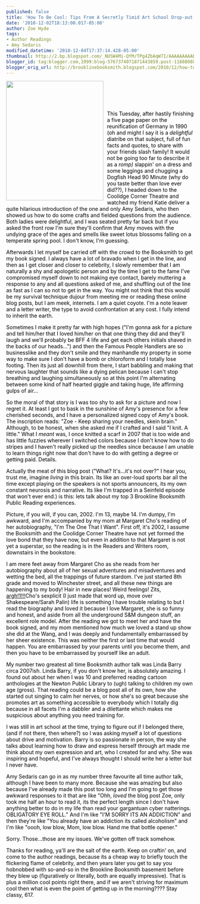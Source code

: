 ```yaml
---
published: false
title: 'How To Be Cool: Tips From A Secretly Timid Art School Drop-out'
date: '2010-12-02T18:13:00.017-05:00'
author: Zoe Hyde
tags:
- Author Readings
- Amy Sedaris
modified_datetime: '2010-12-04T17:37:14.428-05:00'
thumbnail: http://2.bp.blogspot.com/_NUSW4Mi-QYM/TPg4ZbAqW7I/AAAAAAAAABQ/Z2I5-34C2ww/s72-c/simple-times-cover.jpg
blogger_id: tag:blogger.com,1999:blog-5767374071871443859.post-1188898820552019142
blogger_orig_url: http://brooklinebooksmith.blogspot.com/2010/12/how-to-be-cool-tips-from-secretly-timid.html
---
```


<a href="http://2.bp.blogspot.com/_NUSW4Mi-QYM/TPg4ZbAqW7I/AAAAAAAAABQ/Z2I5-34C2ww/s1600/simple-times-cover.jpg"><span style="color:#000000;"><img style="MARGIN: 0px 10px 10px 0px; WIDTH: 261px; FLOAT: left; HEIGHT: 320px; CURSOR: hand" id="BLOGGER_PHOTO_ID_5546244950505184178" border="0" alt="" src="http://2.bp.blogspot.com/_NUSW4Mi-QYM/TPg4ZbAqW7I/AAAAAAAAABQ/Z2I5-34C2ww/s320/simple-times-cover.jpg" /></span></a><span class="Apple-style-span"  style="color:#000000;"><br /></span><div align="center"><span class="Apple-style-span"><br /></span></div><span class="Apple-style-span"><br /></span><p><span style="color:#000000;"><span class="Apple-style-span">This </span><span id="SPELLING_ERROR_0" class="blsp-spelling-corrected"><span class="Apple-style-span">Tuesday</span></span><span class="Apple-style-span">, after hastily finishing a five page paper on the reunification of Germany in 1990 (oh and might I say it is a </span><em><span class="Apple-style-span">delightful</span></em><span class="Apple-style-span"> diatribe on that subject, full of fun facts and quotes, to share with your friends slash family! It would not be going too far to describe it as a </span><em><span class="Apple-style-span">romp) </span></em><span id="SPELLING_ERROR_1" class="blsp-spelling-error"><span class="Apple-style-span">slappin</span></span><span class="Apple-style-span">' on a dress and some leggings and chugging a Dogfish Head 90 Minute (why do you taste better than love ever did??), I headed down to the Coolidge Corner Theatre and watched my friend Katie deliver a quite hilarious introduction of the one and only Amy </span><span id="SPELLING_ERROR_2" class="blsp-spelling-error"><span class="Apple-style-span">Sedaris</span></span><span class="Apple-style-span">, who then showed us how to do some crafts and fielded questions from the audience. Both ladies were delightful, and I was seated pretty far back but if you asked the front row I'm sure they'll confirm that Amy moves with the undying grace of the ages and smells like sweet lotus blossoms falling on a temperate spring pool. I don't know, I'm guessing.</span></span></p><p><span style="color:#000000;"><span class="Apple-style-span">Afterwards I let myself be carried off with the crowd to the </span><span id="SPELLING_ERROR_3" class="blsp-spelling-error"><span class="Apple-style-span">Booksmith</span></span><span class="Apple-style-span"> to get my book signed. I always have a lot of bravado when I get in the line, and then as I get closer and closer to celebrity, I slowly remember that I am naturally a shy and apologetic person and by the time I get to the fame I've compromised myself down to not making eye contact, barely muttering a response to any and all questions asked of me, and shuffling out of the line as fast as I can so not to get in the way. You might not think that this would be my survival technique </span><span id="SPELLING_ERROR_4" class="blsp-spelling-error"><span class="Apple-style-span">dujour</span></span><span class="Apple-style-span"> from meeting me or reading these online blog posts, but I am meek, </span><span id="SPELLING_ERROR_5" class="blsp-spelling-error"><span class="Apple-style-span">internets</span></span><span class="Apple-style-span">. I am a quiet coyote. I'm a note leaver and a letter writer, the type to avoid confrontation at any cost. I fully intend to inherit the earth. </span></span></p><p><span style="color:#000000;"><span class="Apple-style-span">Sometimes I make it pretty far with high hopes ("I'm gonna ask for a picture and tell him/her that I loved him/her on that one thing they did and they'll laugh and we'll probably be </span><span id="SPELLING_ERROR_6" class="blsp-spelling-error"><span class="Apple-style-span">BFF</span></span><span class="Apple-style-span"> 4 life and get each others initials shaved in the backs of our heads...") and then the Famous People Handlers are so businesslike and they don't smile and they manhandle my property in some way to make sure I don't have a bomb or chloroform and I totally lose footing. Then its just all downhill from there, I start babbling and making that nervous laughter that sounds like a dying pelican because I can't stop breathing and laughing simultaneously so at this point I'm alternating between some kind of half hearted giggle and taking huge, life affirming gulps of air...</span></span></p><p><span style="color:#000000;"><span class="Apple-style-span">So the moral of that story is I was too shy to ask for a picture and now I regret it. At least I got to bask in the sunshine of Amy's presence for a few cherished seconds, and I have a personalized signed copy of Amy's book. The </span><span id="SPELLING_ERROR_7" class="blsp-spelling-error"><span class="Apple-style-span">inscription </span></span><span class="Apple-style-span">reads: "Zoe - Keep sharing your needles, skein brain." Although, to be honest, when she asked me if I crafted and I said "I knit. A little." What I </span><em><span class="Apple-style-span">meant</span></em><span class="Apple-style-span"> was, I once knitted a scarf in 2007 that is too wide and has little </span><span id="SPELLING_ERROR_8" class="blsp-spelling-error"><span class="Apple-style-span">fuzzies</span></span><span class="Apple-style-span"> wherever I switched colors because I don't know how to do stripes and I haven't really picked up the needles since because I am unable to learn things right now that don't have to do with getting a degree or getting paid. Details.</span></span></p><p><span style="color:#000000;"><span class="Apple-style-span">Actually the meat of this blog post ("What? It's...it's not over?" I hear you, trust me, imagine </span><em><span class="Apple-style-span">living</span></em><span class="Apple-style-span"> in this brain. Its like an over-loud sports bar all the time except playing on the speakers is not sports announcers, its my own constant neurosis and narrative. Its like I'm trapped in a Seinfeld episode that won't ever end.) is this: lets talk about my top 3 </span><span id="SPELLING_ERROR_9" class="blsp-spelling-error"><span class="Apple-style-span">Brookline</span></span><span class="Apple-style-span"> </span><span id="SPELLING_ERROR_10" class="blsp-spelling-error"><span class="Apple-style-span">Booksmith</span></span><span class="Apple-style-span"> Public Reading experiences.</span></span></p><p><span style="color:#000000;"><span class="Apple-style-span">Picture, if you will, if you can, 2002. I'm 13, maybe 14. I'm dumpy, I'm awkward, and I'm accompanied by my mom at Margaret </span><span id="SPELLING_ERROR_11" class="blsp-spelling-error"><span class="Apple-style-span">Cho's</span></span><span class="Apple-style-span"> reading of her autobiography, "I'm The One That I Want". First off, it's 2002, I assume the </span><span id="SPELLING_ERROR_12" class="blsp-spelling-error"><span class="Apple-style-span">Booksmith</span></span><span class="Apple-style-span"> and the Coolidge Corner Theatre have not yet formed the love bond that they have now, but even in addition to that Margaret is not yet a superstar, so the reading is in the Readers and Writers room, downstairs in the bookstore. </span></span></p><p><span style="color:#000000;"><span class="Apple-style-span">I am mere feet away from Margaret </span><span id="SPELLING_ERROR_13" class="blsp-spelling-error"><span class="Apple-style-span">Cho</span></span><span class="Apple-style-span"> as she reads from her autobiography about all of her sexual adventures and misadventures and wetting the bed, all the trappings of future stardom. I've just started 8</span><span id="SPELLING_ERROR_14" class="blsp-spelling-error"><span class="Apple-style-span">th</span></span><span class="Apple-style-span"> grade and moved to Winchester street, and all these new things are happening to my body! Hair in new places! Weird feelings! Zits, </span></span><a href="mailto:argh!!@!!"><span style="color:#000000;"><span id="SPELLING_ERROR_15" class="blsp-spelling-error"><span class="Apple-style-span">argh</span></span><span class="Apple-style-span">!1!!!</span></span></a><span style="color:#000000;"><span id="SPELLING_ERROR_16" class="blsp-spelling-error"><span class="Apple-style-span">Cho's</span></span><span class="Apple-style-span"> </span><span id="SPELLING_ERROR_17" class="blsp-spelling-error"><span class="Apple-style-span">sexplicit</span></span><span class="Apple-style-span"> (I just made that word up, move over Shakespeare/Sarah </span><span id="SPELLING_ERROR_18" class="blsp-spelling-error"><span class="Apple-style-span">Palin</span></span><span class="Apple-style-span">) life is something I have trouble relating to but I read the biography and loved it because I love Margaret, she is so funny and honest, and aside from all the underground S&amp;M dungeon stuff, an excellent role model. After the reading we got to meet her and have the book signed, and my mom mentioned how much we loved a stand up show she did at the Wang, and I was deeply and fundamentally embarrassed by her sheer existence. This was neither the first or last time that would happen. You are embarrassed by your parents until you become them, and then you have to be embarrassed by yourself like an adult. </span></span></p><p><span style="color:#000000;"><span class="Apple-style-span">My number two greatest all time </span><span id="SPELLING_ERROR_19" class="blsp-spelling-error"><span class="Apple-style-span">Booksmith</span></span><span class="Apple-style-span"> author talk was Linda Barry circa 2007</span><span id="SPELLING_ERROR_20" class="blsp-spelling-error"><span class="Apple-style-span">ish</span></span><span class="Apple-style-span">. Linda Barry, if you don't know her, is absolutely amazing. I found out about her when I was 10 and </span><span id="SPELLING_ERROR_21" class="blsp-spelling-corrected"><span class="Apple-style-span">preferred</span></span><span class="Apple-style-span"> reading cartoon anthologies at the Newton Public Library to (ugh) talking to children my own age (gross). That reading could be a blog post all of its own, how she started out singing to calm her nerves, or how she's so great because she promotes art as something accessible to everybody which I totally dig because in all facets I'm a dabbler and a </span><span id="SPELLING_ERROR_22" class="blsp-spelling-corrected"><span class="Apple-style-span">dilettante</span></span><span class="Apple-style-span"> which makes me suspicious about anything you need training for.</span></span></p><p><span class="Apple-style-span"  style="color:#000000;">I was still in art school at the time, trying to figure out if I belonged there, (and if not there, then where?) so I was asking myself a lot of questions about drive and motivation. Barry is so passionate in person, the way she talks about learning how to draw and express herself through art made me think about my own expression and art, who I created for and why. She was inspiring and hopeful, and I've always thought I should write her a letter but I never have. </span></p><p><span style="color:#000000;"><span class="Apple-style-span">Amy </span><span id="SPELLING_ERROR_23" class="blsp-spelling-error"><span class="Apple-style-span">Sedaris</span></span><span class="Apple-style-span"> can go in as my number three favourite all time author talk, although I have been to many more. Because she was amazing but also because I've already made this post too long and I'm going to get those awkward responses to it that are like "</span><span id="SPELLING_ERROR_24" class="blsp-spelling-error"><span class="Apple-style-span">Ohh</span></span><span class="Apple-style-span">, </span><em><span class="Apple-style-span">loved</span></em><span class="Apple-style-span"> the blog post Zoe, only took me half an hour to read it, its the perfect length since I don't have anything better to do in my life than read your gargantuan </span><span id="SPELLING_ERROR_25" class="blsp-spelling-error"><span class="Apple-style-span">cyber</span></span><span class="Apple-style-span"> </span><span id="SPELLING_ERROR_26" class="blsp-spelling-error"><span class="Apple-style-span">natterings</span></span><span class="Apple-style-span">. OBLIGATORY EYE ROLL." And I'm like "I'M SORRY ITS AN ADDICTION" and then they're like "You already have an addiction its called alcoholism" and I'm like "</span><span id="SPELLING_ERROR_27" class="blsp-spelling-error"><span class="Apple-style-span">oooh</span></span><span class="Apple-style-span">, low blow, Mom, low blow. Hand me that bottle opener." </span></span></p><p><span class="Apple-style-span"  style="color:#000000;">Sorry. Those...those are my issues. We've gotten off track somehow.</span></p><p><span style="color:#000000;"><span class="Apple-style-span">Thanks for reading, </span><span id="SPELLING_ERROR_28" class="blsp-spelling-error"><span class="Apple-style-span">ya'll</span></span><span class="Apple-style-span"> are the salt of the earth. Keep on </span><span id="SPELLING_ERROR_29" class="blsp-spelling-error"><span class="Apple-style-span">craftin</span></span><span class="Apple-style-span">' on, and come to the author readings, because its a cheap way to briefly touch the flickering flame of celebrity, and then years later you get to say you </span><span id="SPELLING_ERROR_30" class="blsp-spelling-corrected"><span class="Apple-style-span">hobnobbed</span></span><span class="Apple-style-span"> with so-and-so in the </span><span id="SPELLING_ERROR_31" class="blsp-spelling-error"><span class="Apple-style-span">Brookline</span></span><span class="Apple-style-span"> </span><span id="SPELLING_ERROR_32" class="blsp-spelling-error"><span class="Apple-style-span">Booksmith</span></span><span class="Apple-style-span"> basement before they blew up (figuratively or literally, both are equally impressive). That is plus a million cool points right there, and if we aren't striving for maximum cool then what is even the point of getting up in the morning???? Stay classy, 617. </span></span></p>